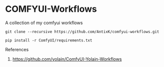 # COMFYUI-Workflows
A collection of my comfyui workflows

```
git clone --recursive https://github.com/AntixK/comfyui-workflows.git
```

```
pip install -r ComfyUI/requirements.txt
```


References
1. https://github.com/yolain/ComfyUI-Yolain-Workflows
